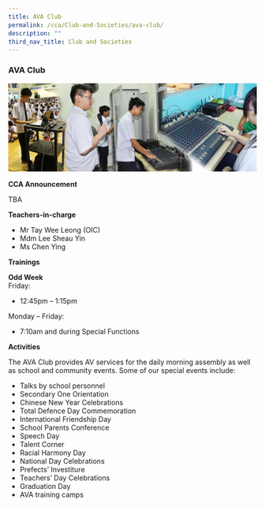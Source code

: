 ```yaml
---
title: AVA Club
permalink: /cca/Club-and-Societies/ava-club/
description: ""
third_nav_title: Club and Societies
---
```

### AVA Club

<img src="/images/cca1.png" style="width:90%, align:left">

**CCA Announcement**

TBA

**Teachers-in-charge**

*   Mr Tay Wee Leong&nbsp;(OIC)
*   Mdm Lee Sheau Yin
*   Ms Chen Ying

**Trainings**

**Odd Week**  
Friday: 
* 12:45pm – 1:15pm

Monday – Friday:
* 7:10am and during Special Functions

**Activities**

The AVA Club provides AV services for the daily morning assembly as well as school and community events. Some of our special events include:

*   Talks by school personnel
*   Secondary One Orientation
*   Chinese New Year Celebrations
*   Total Defence Day Commemoration
*   International Friendship Day
*   School Parents Conference
*   Speech Day
*   Talent Corner
*   Racial Harmony Day
*   National Day Celebrations
*   Prefects’ Investiture
*   Teachers’ Day Celebrations
*   Graduation Day
*   AVA training camps